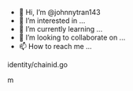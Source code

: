 - 👋 Hi, I’m @johnnytran143
- 👀 I’m interested in ...
- 🌱 I’m currently learning ...
- 💞️ I’m looking to collaborate on ...
- 📫 How to reach me ...

<!---
johnnytran143/johnnytran143 is a ✨ special ✨ repository because its `README.md` (this file) appears on your GitHub profile.
You can click the Preview link to take a look at your changes.
--->identity/chainid.go
m
